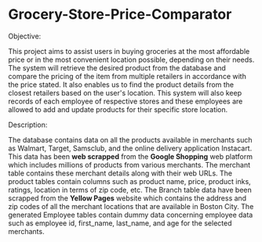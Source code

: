 # Grocery-Store-Price-Comparator

Objective:

This project aims to assist users in buying groceries at the most affordable price or in the most convenient location possible, depending on their needs. The system will retrieve the desired product from the database and compare the pricing of the item from multiple retailers in accordance with the price stated. It also enables us to find the product details from the closest retailers based on the user's location. This system will also keep records of each employee of respective stores and these employees are allowed to add and update products for their specific store location.

Description:

The database contains data on all the products available in merchants such as Walmart, Target, Samsclub, and the online delivery application Instacart. This data has been **web scrapped** from the **Google Shopping** web platform which includes millions of products from various merchants. The merchant table contains these merchant details along with their web URLs. The product tables contain columns such as product name, price, product inks, ratings, location in terms of zip code, etc. The Branch table data have been scrapped from the **Yellow Pages** website which contains the address and zip codes of all the merchant locations that are available in Boston City. The generated Employee tables contain dummy data concerning employee data such as employee id, first_name, last_name, and age for the selected merchants.
